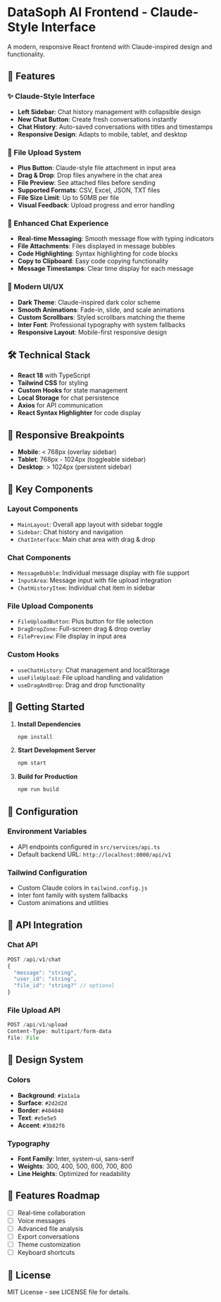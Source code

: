 # DataSoph AI Frontend - Claude-Style Interface

A modern, responsive React frontend with Claude-inspired design and functionality.

## 🚀 Features

### ✨ Claude-Style Interface
- **Left Sidebar**: Chat history management with collapsible design
- **New Chat Button**: Create fresh conversations instantly
- **Chat History**: Auto-saved conversations with titles and timestamps
- **Responsive Design**: Adapts to mobile, tablet, and desktop

### 📁 File Upload System
- **Plus Button**: Claude-style file attachment in input area
- **Drag & Drop**: Drop files anywhere in the chat area
- **File Preview**: See attached files before sending
- **Supported Formats**: CSV, Excel, JSON, TXT files
- **File Size Limit**: Up to 50MB per file
- **Visual Feedback**: Upload progress and error handling

### 💬 Enhanced Chat Experience
- **Real-time Messaging**: Smooth message flow with typing indicators
- **File Attachments**: Files displayed in message bubbles
- **Code Highlighting**: Syntax highlighting for code blocks
- **Copy to Clipboard**: Easy code copying functionality
- **Message Timestamps**: Clear time display for each message

### 🎨 Modern UI/UX
- **Dark Theme**: Claude-inspired dark color scheme
- **Smooth Animations**: Fade-in, slide, and scale animations
- **Custom Scrollbars**: Styled scrollbars matching the theme
- **Inter Font**: Professional typography with system fallbacks
- **Responsive Layout**: Mobile-first responsive design

## 🛠️ Technical Stack

- **React 18** with TypeScript
- **Tailwind CSS** for styling
- **Custom Hooks** for state management
- **Local Storage** for chat persistence
- **Axios** for API communication
- **React Syntax Highlighter** for code display

## 📱 Responsive Breakpoints

- **Mobile**: < 768px (overlay sidebar)
- **Tablet**: 768px - 1024px (toggleable sidebar)
- **Desktop**: > 1024px (persistent sidebar)

## 🎯 Key Components

### Layout Components
- `MainLayout`: Overall app layout with sidebar toggle
- `Sidebar`: Chat history and navigation
- `ChatInterface`: Main chat area with drag & drop

### Chat Components
- `MessageBubble`: Individual message display with file support
- `InputArea`: Message input with file upload integration
- `ChatHistoryItem`: Individual chat item in sidebar

### File Upload Components
- `FileUploadButton`: Plus button for file selection
- `DragDropZone`: Full-screen drag & drop overlay
- `FilePreview`: File display in input area

### Custom Hooks
- `useChatHistory`: Chat management and localStorage
- `useFileUpload`: File upload handling and validation
- `useDragAndDrop`: Drag and drop functionality

## 🚀 Getting Started

1. **Install Dependencies**
   ```bash
   npm install
   ```

2. **Start Development Server**
   ```bash
   npm start
   ```

3. **Build for Production**
   ```bash
   npm run build
   ```

## 🔧 Configuration

### Environment Variables
- API endpoints configured in `src/services/api.ts`
- Default backend URL: `http://localhost:8000/api/v1`

### Tailwind Configuration
- Custom Claude colors in `tailwind.config.js`
- Inter font family with system fallbacks
- Custom animations and utilities

## 📝 API Integration

### Chat API
```typescript
POST /api/v1/chat
{
  "message": "string",
  "user_id": "string",
  "file_id": "string?" // optional
}
```

### File Upload API
```typescript
POST /api/v1/upload
Content-Type: multipart/form-data
file: File
```

## 🎨 Design System

### Colors
- **Background**: `#1a1a1a`
- **Surface**: `#2d2d2d`
- **Border**: `#404040`
- **Text**: `#e5e5e5`
- **Accent**: `#3b82f6`

### Typography
- **Font Family**: Inter, system-ui, sans-serif
- **Weights**: 300, 400, 500, 600, 700, 800
- **Line Heights**: Optimized for readability

## 🚀 Features Roadmap

- [ ] Real-time collaboration
- [ ] Voice messages
- [ ] Advanced file analysis
- [ ] Export conversations
- [ ] Theme customization
- [ ] Keyboard shortcuts

## 📄 License

MIT License - see LICENSE file for details. 